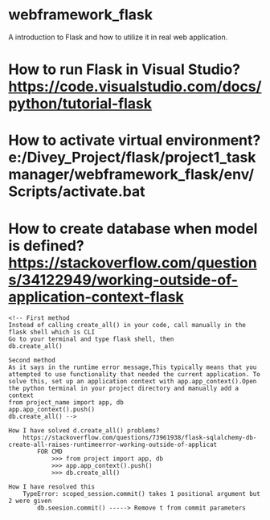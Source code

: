 # webframework_flask
A introduction to Flask and how to utilize it in real web application.
# How to run Flask in Visual Studio?    https://code.visualstudio.com/docs/python/tutorial-flask
# How to activate virtual environment?  e:/Divey_Project/flask/project1_taskmanager/webframework_flask/env/Scripts/activate.bat
# How to create database when model is defined? https://stackoverflow.com/questions/34122949/working-outside-of-application-context-flask
    <!-- First method
    Instead of calling create_all() in your code, call manually in the flask shell which is CLI
    Go to your terminal and type flask shell, then
    db.create_all()

    Second method
    As it says in the runtime error message,This typically means that you attempted to use functionality that needed the current application. To solve this, set up an application context with app.app_context().Open the python terminal in your project directory and manually add a context
    from project_name import app, db
    app.app_context().push()
    db.create_all() -->

    How I have solved d.create_all() problems?
        https://stackoverflow.com/questions/73961938/flask-sqlalchemy-db-create-all-raises-runtimeerror-working-outside-of-applicat
            FOR CMD
                >>> from project import app, db
                >>> app.app_context().push()
                >>> db.create_all()
    
    How I have resolved this 
        TypeError: scoped_session.commit() takes 1 positional argument but 2 were given
            db.seesion.commit() -----> Remove t from commit parameters
    
        


